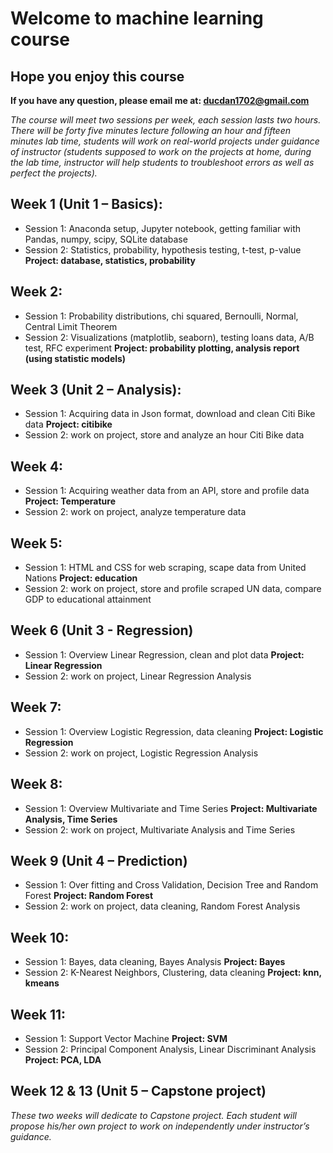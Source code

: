 # Welcome to machine learning course
## Hope you enjoy this course
<b> If you have any question, please email me at: ducdan1702@gmail.com </b>

<i> The course will meet two sessions per week, each session lasts two hours. There will be forty five minutes lecture following an hour and fifteen minutes lab time, students will work on real-world projects under guidance of instructor (students supposed to work on the projects at home, during the lab time, instructor will help students to troubleshoot errors as well as perfect the projects). </i>
## Week 1 (Unit 1 – Basics):
* Session 1: Anaconda setup, Jupyter notebook, getting familiar with Pandas, numpy, scipy, SQLite database
* Session 2: Statistics, probability, hypothesis testing, t-test, p-value
<b> Project: database, statistics, probability </b>
## Week 2:
* Session 1: Probability distributions, chi squared, Bernoulli, Normal, Central Limit Theorem
* Session 2:  Visualizations (matplotlib, seaborn), testing loans data, A/B test, RFC experiment
	<b> Project: probability plotting, analysis report (using statistic models) </b>
## Week 3 (Unit 2 – Analysis):
* Session 1: Acquiring data in Json format, download and clean Citi Bike data
<b> Project: citibike </b>
* Session 2: work on project, store and analyze an hour Citi Bike data
## Week 4:
* Session 1: Acquiring weather data from an API, store and profile data
<b> Project: Temperature </b>
* Session 2: work on project, analyze temperature data
## Week 5:
* Session 1: HTML and CSS for web scraping, scape data from United Nations
<b> Project: education </b>
* Session 2: work on project, store and profile scraped UN data, compare GDP to educational attainment
## Week 6 (Unit 3 - Regression)
* Session 1: Overview Linear Regression, clean and plot data
<b> Project: Linear Regression </b>
* Session 2: work on project, Linear Regression Analysis
## Week 7:
* Session 1: Overview Logistic Regression, data cleaning
<b> Project: Logistic Regression </b>
* Session 2: work on project, Logistic Regression Analysis
## Week 8:
* Session 1: Overview Multivariate and Time Series
<b> Project: Multivariate Analysis, Time Series </b>
* Session 2: work on project, Multivariate Analysis and Time Series
## Week 9 (Unit 4 – Prediction)
* Session 1: Over fitting and Cross Validation, Decision Tree and Random Forest
<b> Project: Random Forest </b>
* Session 2: work on project, data cleaning, Random Forest Analysis
## Week 10:
* Session 1: Bayes, data cleaning, Bayes Analysis
<b> Project: Bayes </b>
* Session 2: K-Nearest Neighbors, Clustering, data cleaning 
<b> Project: knn, kmeans </b>
## Week 11:
* Session 1: Support Vector Machine
<b> Project: SVM </b>
* Session 2: Principal Component Analysis, Linear Discriminant Analysis
<b> Project: PCA, LDA </b>
## Week 12 & 13 (Unit 5 – Capstone project)
<i> These two weeks will dedicate to Capstone project. Each student will propose his/her own project to work on independently under instructor’s guidance.</i>

